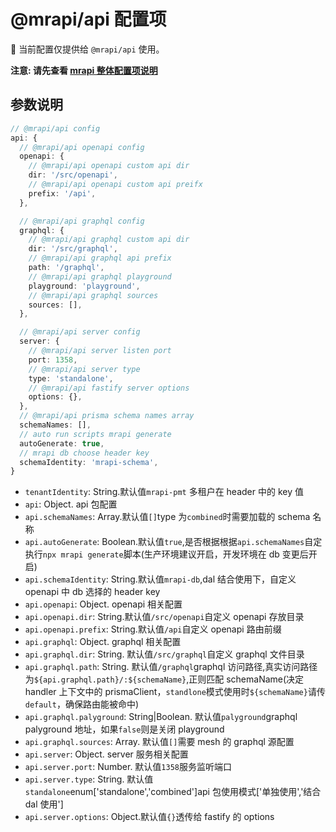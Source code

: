 # @mrapi/api 配置项

 当前配置仅提供给 `@mrapi/api` 使用。

**注意\: 请先查看 [mrapi 整体配置项说明](./Common.zh-CN.md)**

## 参数说明

```ts
// @mrapi/api config
api: {
  // @mrapi/api openapi config
  openapi: {
    // @mrapi/api openapi custom api dir
    dir: '/src/openapi',
    // @mrapi/api openapi custom api preifx
    prefix: '/api',
  },

  // @mrapi/api graphql config
  graphql: {
    // @mrapi/api graphql custom api dir
    dir: '/src/graphql',
    // @mrapi/api graphql api prefix
    path: '/graphql',
    // @mrapi/api graphql playground
    playground: 'playground',
    // @mrapi/api graphql sources
    sources: [],
  },

  // @mrapi/api server config
  server: {
    // @mrapi/api server listen port
    port: 1358,
    // @mrapi/api server type
    type: 'standalone',
    // @mrapi/api fastify server options
    options: {},
  },
  // @mrapi/api prisma schema names array
  schemaNames: [],
  // auto run scripts mrapi generate
  autoGenerate: true,
  // mrapi db choose header key
  schemaIdentity: 'mrapi-schema',
}
```

- `tenantIdentity`: String.默认值`mrapi-pmt` 多租户在 header 中的 key 值
- `api`: Object. api 包配置
- `api.schemaNames`: Array.默认值`[]`type 为`combined`时需要加载的 schema 名称
- `api.autoGenerate`: Boolean.默认值`true`,是否根据根据`api.schemaNames`自定执行`npx mrapi generate`脚本(生产环境建议开启，开发环境在 db 变更后开启)
- `api.schemaIdentity`: String.默认值`mrapi-db`,dal 结合使用下，自定义 openapi 中 db 选择的 header key
- `api.openapi`: Object. openapi 相关配置
- `api.openapi.dir`: String.默认值`/src/openapi`自定义 openapi 存放目录
- `api.openapi.prefix`: String.默认值`/api`自定义 openapi 路由前缀
- `api.graphql`: Object. graphql 相关配置
- `api.graphql.dir`: String. 默认值`/src/graphql`自定义 graphql 文件目录
- `api.graphql.path`: String. 默认值`/graphql`graphql 访问路径,真实访问路径为`${api.graphql.path}/:${schemaName}`,正则匹配 schemaName(决定 handler 上下文中的 prismaClient，`standlone`模式使用时`${schemaName}`请传`default`，确保路由能被命中)
- `api.graphql.palyground`: String|Boolean. 默认值`palyground`graphql palyground 地址，如果`false`则是关闭 playground
- `api.graphql.sources`: Array. 默认值`[]`需要 mesh 的 graphql 源配置
- `api.server`: Object. server 服务相关配置
- `api.server.port`: Number. 默认值`1358`服务监听端口
- `api.server.type`: String. 默认值`standalone`enum['standalone','combined']api 包使用模式['单独使用','结合 dal 使用']
- `api.server.options`: Object.默认值`{}`透传给 fastify 的 options
